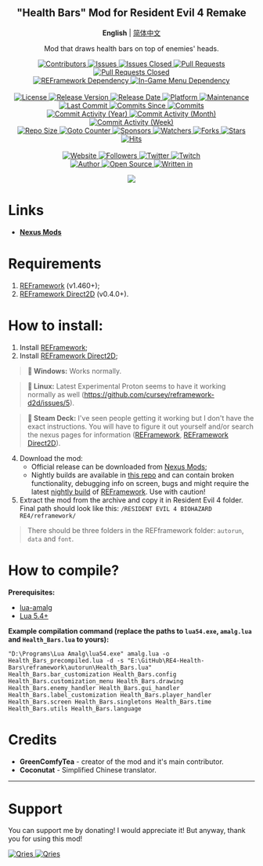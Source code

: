 <p align="center">
	<h2 align="center"><b>"Health Bars" Mod for Resident Evil 4 Remake</b></h2>
	<p align="center">
		<b>English</b> | <a href="README_CN.md">简体中文</a>
	</p>
	<p align="center">Mod that draws health bars on top of enemies' heads.</p>
</p>

<p align="center">
	<a href="https://github.com/greencomfytea/re4-health-bars/graphs/contributors">
		<img alt="Contributors" src="https://custom-icon-badges.demolab.com/github/contributors/greencomfytea/re4-health-bars?logo=person-add" />
	</a>
	<a href="https://github.com/greencomfytea/re4-health-bars/issues">
		<img alt="Issues" src="https://custom-icon-badges.demolab.com/github/issues/greencomfytea/re4-health-bars?logo=issue-opened" />
	</a>
	<a href="https://github.com/greencomfytea/re4-health-bars/issues">
		<img alt="Issues Closed" src="https://custom-icon-badges.demolab.com/github/issues-closed/greencomfytea/re4-health-bars?logo=issue-closed" />
	</a>
	<a href="https://github.com/greencomfytea/re4-health-bars/pulls">
		<img alt="Pull Requests" src="https://custom-icon-badges.demolab.com/github/issues-pr/greencomfytea/re4-health-bars?logo=git-pull-request" />
	</a>
	<a href="https://github.com/greencomfytea/re4-health-bars/pulls">
		<img alt="Pull Requests Closed" src="https://custom-icon-badges.demolab.com/github/issues-pr-closed/greencomfytea/re4-health-bars?logo=git-pull-request-closed" />
	</a>
	<br>
	<a href="https://www.nexusmods.com/residentevil42023/mods/12">
		<img alt="REFramework Dependency" src="https://custom-icon-badges.demolab.com/badge/dependency-REFramework%20v1.460%2B-green?logo=package-dependencies" />
	</a>
   	<a href="https://www.nexusmods.com/residentevil42023/mods/83">
		<img alt="In-Game Menu Dependency" src="https://custom-icon-badges.demolab.com/badge/dependency-REFramework%20Direct2D%20v0.4.0%2B-yellow?logo=package-dependencies" />
	</a>
	<br>
	<br>
	<a href="https://github.com/greencomfytea/re4-health-bars/blob/main/LICENSE">
		<img alt="License" src="https://custom-icon-badges.demolab.com/github/license/greencomfytea/re4-health-bars?logo=law" />
	</a>
	<a href="https://github.com/greencomfytea/re4-health-bars/releases">
		<img alt="Release Version" src="https://custom-icon-badges.demolab.com/github/v/release/greencomfytea/re4-health-bars?logo=tag" />
	</a>
	<a href="https://github.com/greencomfytea/re4-health-bars/releases">
		<img alt="Release Date" src="https://custom-icon-badges.demolab.com/github/release-date/greencomfytea/re4-health-bars?logo=clock" />
	</a>
	<a href="">
		<img alt="Platform" src="https://custom-icon-badges.demolab.com/badge/platform-win%20%7C%20linux%20%7C%20steam%20deck-blue?logo=device-desktop" />
	</a>
	<a href="">
		<img alt="Maintenance" src="https://custom-icon-badges.demolab.com/maintenance/yes/2023?logo=tools" />
	</a>
	<br>
	<a href="https://github.com/greencomfytea/re4-health-bars/commits/main">
		<img alt="Last Commit" src="https://custom-icon-badges.demolab.com/github/last-commit/greencomfytea/re4-health-bars?logo=git-commit" />
	</a>
	<a href="https://github.com/greencomfytea/re4-health-bars/commits/main">
		<img alt="Commits Since" src="https://custom-icon-badges.demolab.com/github/commits-since/greencomfytea/re4-health-bars/latest?logo=git-commit" />
	</a>
	<a href="https://github.com/greencomfytea/re4-health-bars/commits/main">
		<img alt="Commits" src="https://custom-icon-badges.demolab.com/github/commit-activity/t/greencomfytea/re4-health-bars?logo=git-commit" />
	</a>
	<br>
	<a href="https://github.com/greencomfytea/re4-health-bars/graphs/commit-activity">
		<img alt="Commit Activity (Year)" src="https://custom-icon-badges.demolab.com/github/commit-activity/y/greencomfytea/re4-health-bars?logo=pulse" />
	</a>
	<a href="https://github.com/greencomfytea/re4-health-bars/graphs/commit-activity">
		<img alt="Commit Activity (Month)" src="https://custom-icon-badges.demolab.com/github/commit-activity/m/greencomfytea/re4-health-bars?logo=pulse" />
	</a>
	<a href="https://github.com/greencomfytea/re4-health-bars/graphs/commit-activity">
		<img alt="Commit Activity (Week)" src="https://custom-icon-badges.demolab.com/github/commit-activity/w/greencomfytea/re4-health-bars?logo=pulse" />
	</a>
	<br>
	<a href="">
		<img alt="Repo Size" src="https://custom-icon-badges.demolab.com/github/repo-size/greencomfytea/re4-health-bars?logo=database" />
	</a>
	<a href="">
		<img alt="Goto Counter" src="https://custom-icon-badges.demolab.com/github/search/greencomfytea/re4-health-bars/goto?logo=git-compare" />
	</a>
	<a href="https://github.com/sponsors/greencomfytea">
		<img alt="Sponsors" src="https://custom-icon-badges.demolab.com/github/sponsors/greencomfytea?logo=heart" />
	</a>
	<a href="https://github.com/GreenComfyTea/re4-health-bars/watchers">
		<img alt="Watchers" src="https://custom-icon-badges.demolab.com/github/watchers/greencomfytea/re4-health-bars?logo=eye" />
	</a>
	<a href="https://github.com/greencomfytea/re4-health-bars/forks">
		<img alt="Forks" src="https://custom-icon-badges.demolab.com/github/forks/greencomfytea/re4-health-bars?logo=repo-forked" />
	</a>
	<a href="https://github.com/greencomfytea/re4-health-bars/stargazers">
		<img alt="Stars" src="https://custom-icon-badges.demolab.com/github/stars/greencomfytea/re4-health-bars?logo=star" />
	</a>
	<a href="https://github.com/greencomfytea/re4-health-bars/graphs/traffic">
		<img alt="Hits" src="https://custom-icon-badges.demolab.com/endpoint?url=https://hits.dwyl.com/greencomfytea/re4-health-bars.json?color=blue&logo=eye" />
	</a>
	<br>
	<br>
	<a href="https://www.nexusmods.com/residentevil42023/mods/84">
		<img alt="Website" src="https://custom-icon-badges.demolab.com/website?down_color=red&down_message=down&up_color=brightgreen&up_message=up&logo=link&url=https://www.nexusmods.com/residentevil42023/mods/84" />
	</a>
	<a href="https://github.com/greencomfytea?tab=followers">
		<img alt="Followers" src="https://custom-icon-badges.demolab.com/github/followers/greencomfytea?logo=people" />
	</a>
	<a href="https://twitter.com/greencomfytea">
		<img alt="Twitter" src="https://img.shields.io/twitter/follow/greencomfytea?logo=twitter" />
	</a>
	<a href="https://www.twitch.tv/greencomfytea">
		<img alt="Twitch" src="https://img.shields.io/twitch/status/greencomfytea?logo=twitch" />
	</a>
	<br>
	<a href="https://github.com/greencomfytea">
		<img alt="Author" src="https://custom-icon-badges.demolab.com/badge/author-GreenComfyTea-green?logo=person" />
	</a>
	<a href="https://github.com/topics/open-source">
		<img alt="Open Source" src="https://img.shields.io/badge/open%20source-%20yes-brightgreen?logo=openvpn" />
	</a>
	<a href="https://cursey.github.io/reframework-book/index.html#lua-scripting">
		<img alt="Written in" src="https://custom-icon-badges.demolab.com/badge/written in-lua-000080?logo=terminal" />
	</a>
</p>

<p align="center">
	<a>
		<img align="center" src="https://user-images.githubusercontent.com/30152047/226180919-2ddaacc2-f8c7-4688-8ec0-1958da87f91a.png" />
	</a>
</p>

# Links
* **[Nexus Mods](https://www.nexusmods.com/residentevil42023/mods/84)**

# Requirements
1. [REFramework](https://www.nexusmods.com/residentevil42023/mods/12) (v1.460+);
2. [REFramework Direct2D](https://www.nexusmods.com/residentevil42023/mods/83) (v0.4.0+).

# How to install:
1. Install [REFramework](https://www.nexusmods.com/residentevil42023/mods/12);
2. Install [REFramework Direct2D](https://www.nexusmods.com/residentevil42023/mods/83);
>**:pushpin: Windows:** Works normally.

>**:pushpin: Linux:** Latest Experimental Proton seems to have it working normally as well (https://github.com/cursey/reframework-d2d/issues/5).

>**:pushpin: Steam Deck:** I've seen people getting it working but I don't have the exact instructions. You will have to figure it out yourself and/or search the nexus pages for information ([REFramework](https://www.nexusmods.com/monsterhunterrise/mods/26?tab=description), [REFramework Direct2D](https://www.nexusmods.com/monsterhunterrise/mods/134)).


4. Download the mod:
    * Official release can be downloaded from [Nexus Mods](https://www.nexusmods.com/residentevil42023/mods/84);
    * Nightly builds are available in [this repo](https://github.com/GreenComfyTea/RE4-Health-Bars) and can contain broken functionality, debugging info on screen, bugs and might require the latest [nightly build](https://github.com/praydog/REFramework-nightly/releases) of [REFramework](https://www.nexusmods.com/residentevil42023/mods/12). Use with caution!
5. Extract the mod from the archive and copy it in Resident Evil 4 folder. Final path should look like this: `/RESIDENT EVIL 4 BIOHAZARD RE4/reframework/`  

> There should be three folders in the REFframework folder: `autorun`, `data` and `font`.

# How to compile?
**Prerequisites:**
+ [lua-amalg](https://github.com/siffiejoe/lua-amalg)    
+ [Lua 5.4+](https://www.lua.org/)  

**Example compilation command (replace the paths to `lua54.exe`, `amalg.lua` and `Health_Bars.lua` to yours):**

`"D:\Programs\Lua Amalg\lua54.exe" amalg.lua -o Health_Bars_precompiled.lua -d -s "E:\GitHub\RE4-Health-Bars\reframework\autorun\Health_Bars.lua" Health_Bars.bar_customization Health_Bars.config Health_Bars.customization_menu Health_Bars.drawing Health_Bars.enemy_handler Health_Bars.gui_handler Health_Bars.label_customization Health_Bars.player_handler Health_Bars.screen Health_Bars.singletons Health_Bars.time Health_Bars.utils Health_Bars.language`

# Credits
+ **GreenComfyTea** - creator of the mod and it's main contributor.   
+ **Coconutat** - Simplified Chinese translator.  

***
# Support

You can support me by donating! I would appreciate it! But anyway, thank you for using this mod!

 <a href="https://streamelements.com/greencomfytea/tip">
  <img alt="Qries" src="https://panels.twitch.tv/panel-48897356-image-c6155d48-b689-4240-875c-f3141355cb56">
</a>
<a href="https://ko-fi.com/greencomfytea">
  <img alt="Qries" src="https://panels.twitch.tv/panel-48897356-image-c2fcf835-87e4-408e-81e8-790789c7acbc">
</a>
